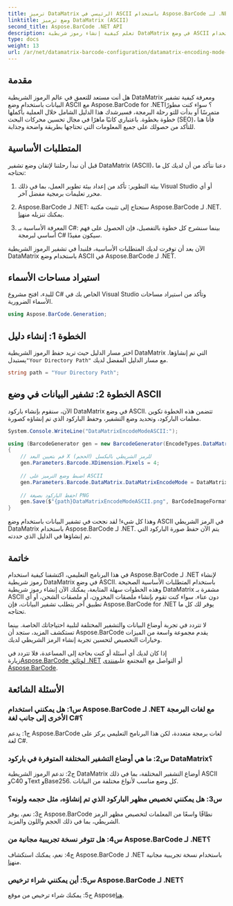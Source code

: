 ```yaml
---
title: ترميز DataMatrix الرئيسي في ASCII باستخدام Aspose.BarCode لـ .NET
linktitle: وضع ترميز DataMatrix (ASCII)
second_title: Aspose.BarCode .NET API
description: تعلم كيفية إنشاء رموز شريطية DataMatrix في وضع ASCII باستخدام Aspose.BarCode لـ .NET. دليل خطوة بخطوة للمطورين.
type: docs
weight: 13
url: /ar/net/datamatrix-barcode-configuration/datamatrix-encoding-mode-ascii/
---
```

## مقدمة

هل أنت مستعد للتعمق في عالم الرموز الشريطية DataMatrix ومعرفة كيفية تشفير البيانات باستخدام وضع ASCII مع Aspose.BarCode for .NET؟ سواء كنت مطورًا متمرسًا أو بدأت للتو رحلة البرمجة، فسيرشدك هذا الدليل الشامل خلال العملية بأكملها خطوة بخطوة. باعتباري كاتبًا ماهرًا في مجال تحسين محركات البحث (SEO)، فأنا هنا للتأكد من حصولك على جميع المعلومات التي تحتاجها بطريقة واضحة وجذابة.

## المتطلبات الأساسية

قبل أن نبدأ رحلتنا لإتقان وضع تشفير DataMatrix (ASCII)، دعنا نتأكد من أن لديك كل ما تحتاجه:

1. بيئة التطوير: تأكد من إعداد بيئة تطوير العمل، بما في ذلك Visual Studio أو أي محرر تعليمات برمجية مفضل آخر.

2.  Aspose.BarCode لـ .NET: ستحتاج إلى تثبيت مكتبة Aspose.BarCode لـ .NET. يمكنك تنزيله من[هنا](https://releases.aspose.com/barcode/net/).

3. المعرفة الأساسية بـ C#: بينما سنشرح كل خطوة بالتفصيل، فإن الحصول على فهم أساسي لبرمجة C# سيكون مفيدًا.

الآن بعد أن توفرت لديك المتطلبات الأساسية، فلنبدأ في تشفير الرموز الشريطية DataMatrix باستخدام وضع ASCII في Aspose.BarCode لـ .NET.

## استيراد مساحات الأسماء

للبدء، افتح مشروع C# الخاص بك في Visual Studio وتأكد من استيراد مساحات الأسماء الضرورية.

```csharp
using Aspose.BarCode.Generation;
```

## الخطوة 1: إنشاء دليل

 اختر مسار الدليل حيث تريد حفظ الرموز الشريطية DataMatrix التي تم إنشاؤها. يستبدل`"Your Directory Path"` مع مسار الدليل المفضل لديك.

```csharp
string path = "Your Directory Path";
```

## الخطوة 2: تشفير البيانات في وضع ASCII

الآن، سنقوم بإنشاء باركود DataMatrix في وضع ASCII. تتضمن هذه الخطوة تكوين معلمات الباركود، وتحديد وضع التشفير، وحفظ الباركود الذي تم إنشاؤه كصورة.

```csharp
System.Console.WriteLine("DataMatrixEncodeModeASCII:");

using (BarcodeGenerator gen = new BarcodeGenerator(EncodeTypes.DataMatrix, "Aspose"))
{
    // قم بتعيين البعد X (الحجم) للرمز الشريطي بالبكسل
    gen.Parameters.Barcode.XDimension.Pixels = 4;
    
    // اضبط وضع الترميز على ASCII
    gen.Parameters.Barcode.DataMatrix.DataMatrixEncodeMode = DataMatrixEncodeMode.ASCII;
    
    // احفظ الباركود بصيغة PNG
    gen.Save($"{path}DataMatrixEncodeModeASCII.png", BarCodeImageFormat.Png);
}
```

وهذا كل شيء! لقد نجحت في تشفير البيانات باستخدام وضع ASCII في الرمز الشريطي DataMatrix باستخدام Aspose.BarCode لـ .NET. يتم الآن حفظ صورة الباركود التي تم إنشاؤها في الدليل الذي حددته.

## خاتمة

في هذا البرنامج التعليمي، اكتشفنا كيفية استخدام Aspose.BarCode لـ .NET لإنشاء رموز شريطية DataMatrix في وضع ASCII. باستخدام المتطلبات الأساسية الصحيحة وهذه الخطوات سهلة المتابعة، يمكنك الآن إنشاء رموز شريطية DataMatrix مشفرة بـ ASCII دون عناء. سواء كنت تقوم بإنشاء ملصقات المخزون، أو ملصقات الشحن، أو أي تطبيق آخر يتطلب تشفير البيانات، فإن Aspose.BarCode for .NET يوفر لك كل ما تحتاجه.

لا تتردد في تجربة أوضاع البيانات والتشفير المختلفة لتلبية احتياجاتك الخاصة. بينما تستكشف المزيد، ستجد أن Aspose.BarCode يقدم مجموعة واسعة من الميزات وخيارات التخصيص لتحسين تجربة إنشاء الرمز الشريطي لديك.

 إذا كان لديك أي أسئلة أو كنت بحاجة إلى المساعدة، فلا تتردد في زيارة[Aspose.BarCode لوثائق .NET](https://reference.aspose.com/barcode/net/) أو التواصل مع المجتمع على[منتدى Aspose.BarCode](https://forum.aspose.com/c/barcode/13).

## الأسئلة الشائعة

### س1: هل يمكنني استخدام Aspose.BarCode لـ .NET مع لغات البرمجة الأخرى إلى جانب لغة C#؟

ج1: يدعم Aspose.BarCode لغات برمجة متعددة، لكن هذا البرنامج التعليمي يركز على لغة C#.

### س2: ما هي أوضاع التشفير المختلفة المتوفرة في باركود DataMatrix؟

ج2: تدعم الرموز الشريطية DataMatrix أوضاع التشفير المختلفة، بما في ذلك ASCII وC40 وText وBase256. كل وضع مناسب لأنواع مختلفة من البيانات.

### س3: هل يمكنني تخصيص مظهر الباركود الذي تم إنشاؤه، مثل حجمه ولونه؟

ج3: نعم، يوفر Aspose.BarCode نطاقًا واسعًا من المعلمات لتخصيص مظهر الرمز الشريطي، بما في ذلك الحجم واللون والمزيد.

### س4: هل تتوفر نسخة تجريبية مجانية من Aspose.BarCode لـ .NET؟

 ج4: نعم، يمكنك استكشاف Aspose.BarCode لـ .NET باستخدام نسخة تجريبية مجانية من[هنا](https://releases.aspose.com/).

### س5: أين يمكنني شراء ترخيص Aspose.BarCode لـ .NET؟

 ج5: يمكنك شراء ترخيص من موقع Aspose[هنا](https://purchase.aspose.com/buy).